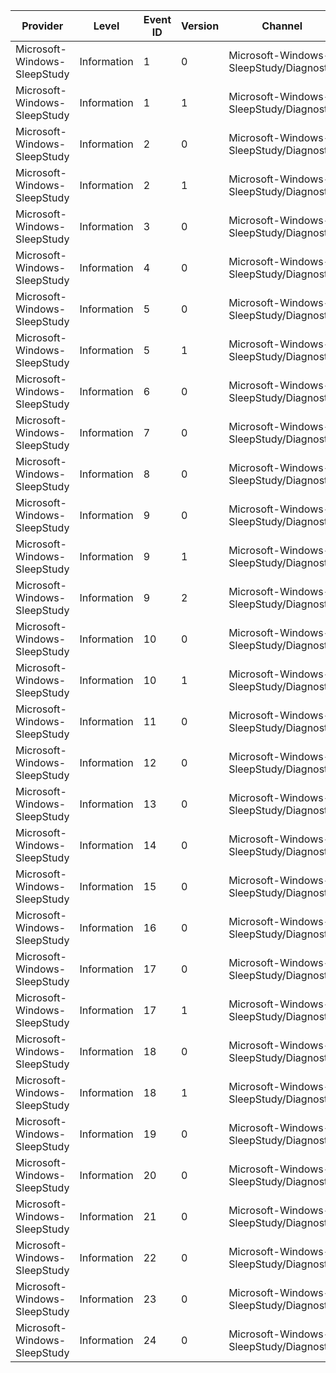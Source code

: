 Provider                      |  Level        |  Event ID  |  Version  |  Channel                                  |  Task                              |  Opcode  |  Keyword            |  Message
------------------------------|---------------|------------|-----------|-------------------------------------------|------------------------------------|----------|---------------------|---------
Microsoft-Windows-SleepStudy  |  Information  |  1         |  0        |  Microsoft-Windows-SleepStudy/Diagnostic  |  ScenarioBlocker                   |          |  sleepstudy         |
Microsoft-Windows-SleepStudy  |  Information  |  1         |  1        |  Microsoft-Windows-SleepStudy/Diagnostic  |  ScenarioBlocker                   |          |  sleepstudy         |
Microsoft-Windows-SleepStudy  |  Information  |  2         |  0        |  Microsoft-Windows-SleepStudy/Diagnostic  |  ScenarioBlockerData               |          |  sleepstudy         |
Microsoft-Windows-SleepStudy  |  Information  |  2         |  1        |  Microsoft-Windows-SleepStudy/Diagnostic  |  ScenarioBlockerData               |          |  sleepstudy         |
Microsoft-Windows-SleepStudy  |  Information  |  3         |  0        |  Microsoft-Windows-SleepStudy/Diagnostic  |  TopOffendersPerfTrack             |          |                     |
Microsoft-Windows-SleepStudy  |  Information  |  4         |  0        |  Microsoft-Windows-SleepStudy/Diagnostic  |  SubsystemContextInfo              |          |  sleepstudy         |
Microsoft-Windows-SleepStudy  |  Information  |  5         |  0        |  Microsoft-Windows-SleepStudy/Diagnostic  |  ScenarioBlockerVerboseAccounting  |          |  sleepstudy         |
Microsoft-Windows-SleepStudy  |  Information  |  5         |  1        |  Microsoft-Windows-SleepStudy/Diagnostic  |  ScenarioBlockerVerboseAccounting  |          |  sleepstudy         |
Microsoft-Windows-SleepStudy  |  Information  |  6         |  0        |  Microsoft-Windows-SleepStudy/Diagnostic  |  ScenarioBlockerDetailed           |          |  sleepstudy         |
Microsoft-Windows-SleepStudy  |  Information  |  7         |  0        |  Microsoft-Windows-SleepStudy/Diagnostic  |  ScenarioExitReason                |          |  sleepstudy         |
Microsoft-Windows-SleepStudy  |  Information  |  8         |  0        |  Microsoft-Windows-SleepStudy/Diagnostic  |  ScenarioStartReason               |          |  sleepstudy         |
Microsoft-Windows-SleepStudy  |  Information  |  9         |  0        |  Microsoft-Windows-SleepStudy/Diagnostic  |  ScenarioStopReason                |          |  sleepstudy         |
Microsoft-Windows-SleepStudy  |  Information  |  9         |  1        |  Microsoft-Windows-SleepStudy/Diagnostic  |  ScenarioStopReason                |          |  sleepstudy         |
Microsoft-Windows-SleepStudy  |  Information  |  9         |  2        |  Microsoft-Windows-SleepStudy/Diagnostic  |  ScenarioStopReason                |          |  sleepstudy         |
Microsoft-Windows-SleepStudy  |  Information  |  10        |  0        |  Microsoft-Windows-SleepStudy/Diagnostic  |  ScenarioDeviceRundown             |          |  sleepstudy         |
Microsoft-Windows-SleepStudy  |  Information  |  10        |  1        |  Microsoft-Windows-SleepStudy/Diagnostic  |  ScenarioDeviceRundown             |          |  sleepstudy         |
Microsoft-Windows-SleepStudy  |  Information  |  11        |  0        |  Microsoft-Windows-SleepStudy/Diagnostic  |  ScenarioComponentAccounting       |          |  sleepstudy         |
Microsoft-Windows-SleepStudy  |  Information  |  12        |  0        |  Microsoft-Windows-SleepStudy/Diagnostic  |  ScenarioDeviceAccounting          |          |  sleepstudy         |
Microsoft-Windows-SleepStudy  |  Information  |  13        |  0        |  Microsoft-Windows-SleepStudy/Diagnostic  |  ScenarioDripsWakeAccounting       |          |  sleepstudy         |
Microsoft-Windows-SleepStudy  |  Information  |  14        |  0        |  Microsoft-Windows-SleepStudy/Diagnostic  |  ScenarioSessionSwitch             |          |  sleepstudy         |
Microsoft-Windows-SleepStudy  |  Information  |  15        |  0        |  Microsoft-Windows-SleepStudy/Diagnostic  |  SystemStartControl                |          |  sleepstudycontrol  |
Microsoft-Windows-SleepStudy  |  Information  |  16        |  0        |  Microsoft-Windows-SleepStudy/Diagnostic  |  SystemStopControl                 |          |  sleepstudycontrol  |
Microsoft-Windows-SleepStudy  |  Information  |  17        |  0        |  Microsoft-Windows-SleepStudy/Diagnostic  |  PreSleepNotificationControl       |          |  sleepstudycontrol  |
Microsoft-Windows-SleepStudy  |  Information  |  17        |  1        |  Microsoft-Windows-SleepStudy/Diagnostic  |  PreSleepNotificationControl       |          |  sleepstudycontrol  |
Microsoft-Windows-SleepStudy  |  Information  |  18        |  0        |  Microsoft-Windows-SleepStudy/Diagnostic  |  PostSleepNotificationControl      |          |  sleepstudycontrol  |
Microsoft-Windows-SleepStudy  |  Information  |  18        |  1        |  Microsoft-Windows-SleepStudy/Diagnostic  |  PostSleepNotificationControl      |          |  sleepstudycontrol  |
Microsoft-Windows-SleepStudy  |  Information  |  19        |  0        |  Microsoft-Windows-SleepStudy/Diagnostic  |  DirtyTransitionControl            |          |  sleepstudycontrol  |
Microsoft-Windows-SleepStudy  |  Information  |  20        |  0        |  Microsoft-Windows-SleepStudy/Diagnostic  |  CsEnterReasonControl              |          |  sleepstudycontrol  |
Microsoft-Windows-SleepStudy  |  Information  |  21        |  0        |  Microsoft-Windows-SleepStudy/Diagnostic  |  CsExitReasonControl               |          |  sleepstudycontrol  |
Microsoft-Windows-SleepStudy  |  Information  |  22        |  0        |  Microsoft-Windows-SleepStudy/Diagnostic  |  ShutdownActionControl             |          |  sleepstudycontrol  |
Microsoft-Windows-SleepStudy  |  Information  |  23        |  0        |  Microsoft-Windows-SleepStudy/Diagnostic  |  BatteryCountChangeControl         |          |  sleepstudycontrol  |
Microsoft-Windows-SleepStudy  |  Information  |  24        |  0        |  Microsoft-Windows-SleepStudy/Diagnostic  |  AcDcStateChangeControl            |          |  sleepstudycontrol  |